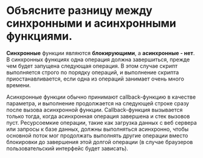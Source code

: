Объясните разницу между синхронными и асинхронными функциями.
=====================

**Синхронные** функции являются **блокирующими**, а **асинхронные - нет**. В синхронных функциях одна операция должна завершиться, прежде чем будет запущена следующая операция. В этом случае скрипт выполняется строго по порядку операций, и выполнение скрипта приостанавливается, если одна из операций занимает очень много времени.

Асинхронные функции обычно принимают callback-функцию в качестве параметра, и выполнение продолжается на следующей строке сразу после вызова асинхронной функции. Callback-функция вызывается только тогда, когда асинхронная операция завершена и стек вызовов пуст. Ресурсоемкие операции, такие как загрузка данных с веб сервера или запросы к базе данных, должны выполняться асинхронно, чтобы основной поток мог продолжать выполнять другие операции вместо блокировки до завершения этой долгой операции (в случае браузеров пользовательский интерфейс будет зависать).
